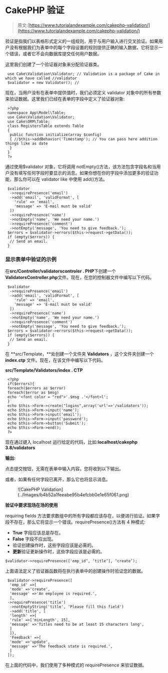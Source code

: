 # CakePHP 验证

> 原文:[https://www.tutorialandexample.com/cakephp-validation/](https://www.tutorialandexample.com/cakephp-validation/)

验证是指我们以表格形式定义的一组规则，用于与用户输入进行交叉验证。如果用户没有根据我们为表单中的每个字段设置的规则提供正确的输入数据，它将显示一个错误，或者它不会向数据库提交任何用户数据。

这里我们创建了一个验证器对象来分配验证器类。

```
 use Cake\Validation\Validator; // Validation is a package of Cake in which we have called //validator 
 $validator = new Validator(); // 
```

现在，当用户没有在表单中提供值时，我们必须定义 validator 对象中的所有参数来验证数据。这里我们已经在表单的字段中定义了验证器对象:

```
 >?php
 namespace App\Model\Table;
 use Cake\Validation\Validator;
 use Cake\ORM\Table;
 class RegistersTable extends Table
 {
  public function initialize(array $config)
  { //$this->addBehavior('Timestamp'); // You can pass here addition things like as date
  }
 }
 ?> 
```

通过使用$validator 对象，它将调用 notEmpty()方法，该方法包含字段名和当用户没有填写任何字段时要显示的消息。如果你想在你的字段中添加更多的验证功能，那么你可以在 validator like 中使用 add()方法。

```
 $validator
  ->requirePresence('email')
  ->add('email', 'validFormat', [
    'rule' => 'email',
    'message' => 'E-mail must be valid'
  ])
  ->requirePresence('name')
  ->notEmpty('name', 'We need your name.')
  ->requirePresence('comment')
  ->notEmpty('message', 'You need to give feedback.');
 $errors = $validator->errors($this->request->getData());
 if (empty($errors)) {
  // Send an email.
 } 
```

### 显示表单中验证的示例

在**src/Controller/validatorscontroler . PHP**下创建一个**ValidatorsController.php**文件。现在，在您的控制器文件中编写以下代码。

```
 $validator
  ->requirePresence('email')
  ->add('email', 'validFormat', [
    'rule' => 'email',
    'message' => 'E-mail must be valid'
  ])
  ->requirePresence('name')
  ->notEmpty('name', 'We need your name.')
  ->requirePresence('comment')
  ->notEmpty('message', 'You need to give feedback.');
 $errors = $validator->errors($this->request->getData());
 if (empty($errors)) {
  // Send an email.
 } 
```

在 **src/Template，**处创建一个文件夹 **Validators** ，这个文件夹创建一个 **index.ctp** 文件。现在，在该文件中编写以下代码。

**src/Template/Validators/index . CTP**

```
 <?php
 if($errors){
 foreach($errors as $error)
 foreach($error as $msg)
 echo '<font color = "red">'.$msg .'</font>l';
 }
 echo $this->Form->create("logins",array('url'=>'/validators'));
 echo $this->Form->input('name');
 echo $this->Form->input('email');
 echo $this->Form->input('password');
 echo $this->Form->button('Submit');
 echo $this->Form->end();
 ?> 
```

现在通过键入 localhost 运行给定的代码，比如:**localhost/cakephp 3.8/validators**

**输出:**

点击提交按钮，无需在表单中输入内容。您将收到以下输出。

或者，如果有任何字段已离开，那么它也将显示消息。

<figure class="aligncenter">![CakePHP Validation](../Images/b4b52a1feeabe95b4efcbb0e1e65f061.png)</figure>

**验证中要求现场在场的使用**

requiring fields 方法要求数组中的所有字段都应该存在，以便进行验证。如果字段不存在，那么它将显示一个错误。requirePresence()方法有 4 种模式:

*   **True** 字段应该总是存在。
*   **False** 字段不应出现。
*   验证创建操作时，这些字段应该是必需的。
*   **更新**验证更新操作时，这些字段应该是必需的。

```
$validator->requirePresence(['emp_id’, ‘title’], ‘create’);
```

上面语法定义了验证器函数将在执行表单中的创建操作时验证您的数据。

```
 $validator->requirePresence([
  'emp_id' =>[
  'mode' =>'create',
  'message' =>'An employee is required.',
  ],
 ->requirePresence('title')
  ->notEmptyString('title', 'Please fill this field')
  ->add('title', [
  'length' =>[
  'rule' =>['minLength', 15],
  'message' =>'Titles need to be at least 15 characters long',
  ]
  ]),
  'Feedback' =>[
  'mode' =>'update',
  'message' =>'The feedback state is required.',
  ]
 ]); 
```

在上面的代码中，我们使用了多种模式的 requirePresence 来验证数据。
